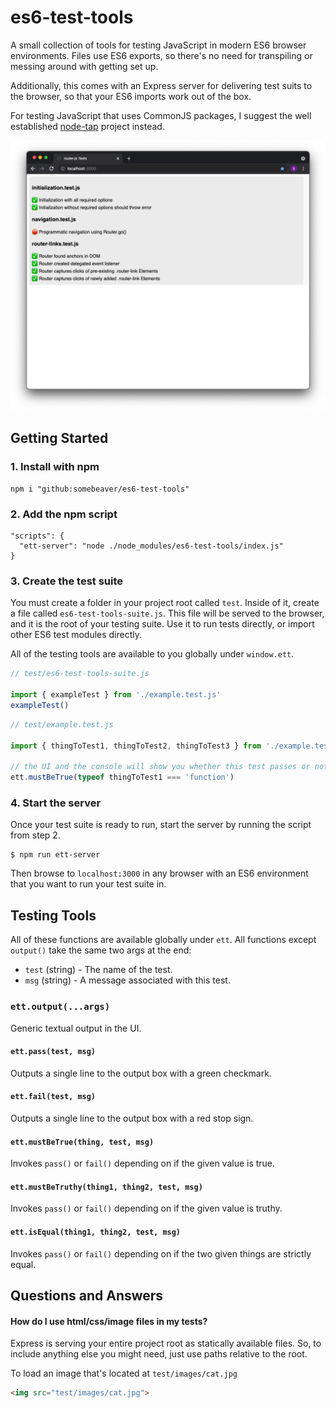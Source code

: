 # es6-test-tools

A small collection of tools for testing JavaScript in modern ES6 browser
environments. Files use ES6 exports, so there's no need for transpiling or
messing around with getting set up.

Additionally, this comes with an Express server for delivering test suits to the
browser, so that your ES6 imports work out of the box.

For testing JavaScript that uses CommonJS packages, I suggest the well
established [node-tap](https://node-tap.org/) project instead.

![alt text](screenshots/simple.png)

## Getting Started

### 1. Install with npm

```
npm i "github:somebeaver/es6-test-tools"
```

### 2. Add the npm script

```
"scripts": {
  "ett-server": "node ./node_modules/es6-test-tools/index.js"
}
```

### 3. Create the test suite

You must create a folder in your project root called `test`. Inside of it,
create a file called `es6-test-tools-suite.js`. This file will be served to the
browser, and it is the root of your testing suite. Use it to run tests directly,
or import other ES6 test modules directly.

All of the testing tools are available to you globally under `window.ett`.

```javascript
// test/es6-test-tools-suite.js

import { exampleTest } from './example.test.js'
exampleTest()
```

```javascript
// test/example.test.js

import { thingToTest1, thingToTest2, thingToTest3 } from './example.test.js'

// the UI and the console will show you whether this test passes or not
ett.mustBeTrue(typeof thingToTest1 === 'function')
```

### 4. Start the server

Once your test suite is ready to run, start the server by running the script
from step 2.

```
$ npm run ett-server
```

Then browse to `localhost:3000` in any browser with an ES6 environment that you
want to run your test suite in.

## Testing Tools

All of these functions are available globally under `ett`. All functions except
`output()` take the same two args at the end:

- `test` (string) - The name of the test.
- `msg` (string) - A message associated with this test.

### `ett.output(...args)`
Generic textual output in the UI.

#### `ett.pass(test, msg)`
Outputs a single line to the output box with a green checkmark.

#### `ett.fail(test, msg)`
Outputs a single line to the output box with a red stop sign.

#### `ett.mustBeTrue(thing, test, msg)`
Invokes `pass()` or `fail()` depending on if the given value is true.

#### `ett.mustBeTruthy(thing1, thing2, test, msg)`
Invokes `pass()` or `fail()` depending on if the given value is truthy.

#### `ett.isEqual(thing1, thing2, test, msg)`
Invokes `pass()` or `fail()` depending on if the two given things are strictly
equal.

## Questions and Answers

#### How do I use html/css/image files in my tests?

Express is serving your entire project root as statically available files. So,
to include anything else you might need, just use paths relative to the root.

To load an image that's located at `test/images/cat.jpg`

```html
<img src="test/images/cat.jpg">
```